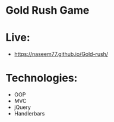 # Gold Rush Game

# Live: 

 - https://naseem77.github.io/Gold-rush/

# Technologies:
- OOP
- MVC
- jQuery
- Handlerbars
